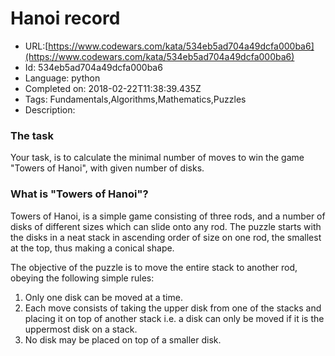 # Hanoi record

 - URL:[https://www.codewars.com/kata/534eb5ad704a49dcfa000ba6](https://www.codewars.com/kata/534eb5ad704a49dcfa000ba6)
 - Id: 534eb5ad704a49dcfa000ba6
 - Language: python
 - Completed on: 2018-02-22T11:38:39.435Z
 - Tags: Fundamentals,Algorithms,Mathematics,Puzzles
 - Description:
### The task

Your task, is to calculate the minimal number of moves to win the game "Towers of Hanoi", with given number of disks.

### What is "Towers of Hanoi"?

Towers of Hanoi, is a simple game consisting of three rods, and a number of disks of different sizes which can slide onto any rod. The puzzle starts with the disks in a neat stack in ascending order of size on one rod, the smallest at the top, thus making a conical shape.

The objective of the puzzle is to move the entire stack to another rod, obeying the following simple rules:

1. Only one disk can be moved at a time.
2. Each move consists of taking the upper disk from one of the stacks and placing it on top of another stack i.e. a disk can only be moved if it is the uppermost disk on a stack.
3. No disk may be placed on top of a smaller disk.



